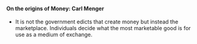 #### On the origins of Money: Carl Menger

* It is not the government edicts that create money but instead the marketplace. Individuals decide what the most marketable good is for use as a medium of exchange.